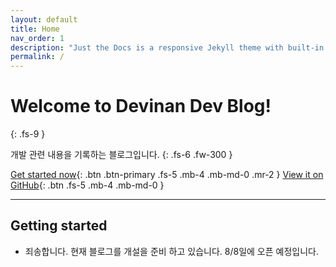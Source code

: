 ```yaml
---
layout: default
title: Home
nav_order: 1
description: "Just the Docs is a responsive Jekyll theme with built-in search that is easily customizable and hosted on GitHub Pages."
permalink: /
---
```


# Welcome to Devinan Dev Blog!
{: .fs-9 }

개발 관련 내용을 기록하는 블로그입니다.
{: .fs-6 .fw-300 }

[Get started now](#getting-started){: .btn .btn-primary .fs-5 .mb-4 .mb-md-0 .mr-2 } [View it on GitHub](https://github.com/devinan/devinan.github.io){: .btn .fs-5 .mb-4 .mb-md-0 }

---

## Getting started

- 죄송합니다. 현재 블로그를 개설을 준비 하고 있습니다. 8/8일에 오픈 예정입니다.
